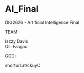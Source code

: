 # AI_Final
DIG2626 - Artificial Intelligence Final

TEAM:

Iszzy Davis  
Olli Faagau  

GDD:

shorturl.at/ckuyC
